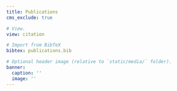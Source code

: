 ```yaml
---
title: Publications
cms_exclude: true

# View.
view: citation

# Import from BibTeX
bibtex: publications.bib

# Optional header image (relative to `static/media/` folder).
banner:
  caption: ''
  image: ''
---
```


